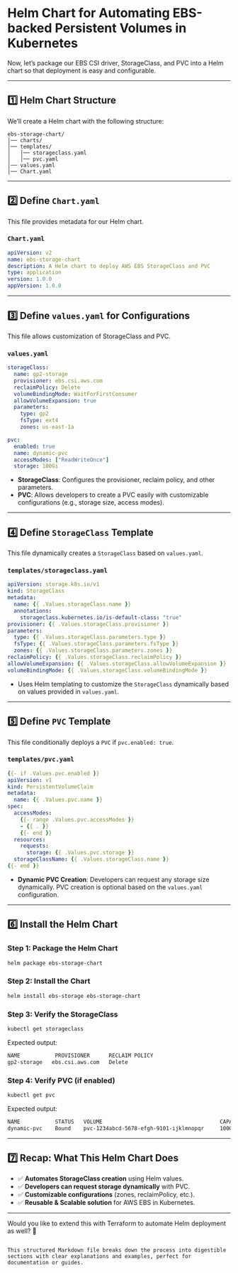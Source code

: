 


# Helm Chart for Automating EBS-backed Persistent Volumes in Kubernetes

Now, let’s package our EBS CSI driver, StorageClass, and PVC into a Helm chart so that deployment is easy and configurable.

---

## 1️⃣ Helm Chart Structure

We’ll create a Helm chart with the following structure:

```
ebs-storage-chart/
│── charts/  
│── templates/  
│   │── storageclass.yaml  
│   │── pvc.yaml  
│── values.yaml  
│── Chart.yaml  
```

---

## 2️⃣ Define `Chart.yaml`

This file provides metadata for our Helm chart.

### `Chart.yaml`
```yaml
apiVersion: v2
name: ebs-storage-chart
description: A Helm chart to deploy AWS EBS StorageClass and PVC
type: application
version: 1.0.0
appVersion: 1.0.0
```

---

## 3️⃣ Define `values.yaml` for Configurations

This file allows customization of StorageClass and PVC.

### `values.yaml`
```yaml
storageClass:
  name: gp2-storage
  provisioner: ebs.csi.aws.com
  reclaimPolicy: Delete
  volumeBindingMode: WaitForFirstConsumer
  allowVolumeExpansion: true
  parameters:
    type: gp2
    fsType: ext4
    zones: us-east-1a

pvc:
  enabled: true
  name: dynamic-pvc
  accessModes: ["ReadWriteOnce"]
  storage: 100Gi
```

- **StorageClass**: Configures the provisioner, reclaim policy, and other parameters.
- **PVC**: Allows developers to create a PVC easily with customizable configurations (e.g., storage size, access modes).

---

## 4️⃣ Define `StorageClass` Template

This file dynamically creates a `StorageClass` based on `values.yaml`.

### `templates/storageclass.yaml`
```yaml
apiVersion: storage.k8s.io/v1
kind: StorageClass
metadata:
  name: {{ .Values.storageClass.name }}
  annotations:
    storageclass.kubernetes.io/is-default-class: "true"
provisioner: {{ .Values.storageClass.provisioner }}
parameters:
  type: {{ .Values.storageClass.parameters.type }}
  fsType: {{ .Values.storageClass.parameters.fsType }}
  zones: {{ .Values.storageClass.parameters.zones }}
reclaimPolicy: {{ .Values.storageClass.reclaimPolicy }}
allowVolumeExpansion: {{ .Values.storageClass.allowVolumeExpansion }}
volumeBindingMode: {{ .Values.storageClass.volumeBindingMode }}
```

- Uses Helm templating to customize the `StorageClass` dynamically based on values provided in `values.yaml`.

---

## 5️⃣ Define `PVC` Template

This file conditionally deploys a `PVC` if `pvc.enabled: true`.

### `templates/pvc.yaml`
```yaml
{{- if .Values.pvc.enabled }}
apiVersion: v1
kind: PersistentVolumeClaim
metadata:
  name: {{ .Values.pvc.name }}
spec:
  accessModes:
    {{- range .Values.pvc.accessModes }}
    - {{ . }}
    {{- end }}
  resources:
    requests:
      storage: {{ .Values.pvc.storage }}
  storageClassName: {{ .Values.storageClass.name }}
{{- end }}
```

- **Dynamic PVC Creation**: Developers can request any storage size dynamically. PVC creation is optional based on the `values.yaml` configuration.

---

## 6️⃣ Install the Helm Chart

### Step 1: Package the Helm Chart
```bash
helm package ebs-storage-chart
```

### Step 2: Install the Chart
```bash
helm install ebs-storage ebs-storage-chart
```

### Step 3: Verify the StorageClass
```bash
kubectl get storageclass
```

Expected output:
```bash
NAME           PROVISIONER      RECLAIM POLICY
gp2-storage   ebs.csi.aws.com   Delete
```

### Step 4: Verify PVC (if enabled)
```bash
kubectl get pvc
```

Expected output:
```bash
NAME           STATUS   VOLUME                                     CAPACITY  ACCESS MODES   STORAGECLASS
dynamic-pvc    Bound    pvc-1234abcd-5678-efgh-9101-ijklmnopqr     100Gi     RWO            gp2-storage
```

---

## 7️⃣ Recap: What This Helm Chart Does

- ✅ **Automates StorageClass creation** using Helm values.
- ✅ **Developers can request storage dynamically** with PVC.
- ✅ **Customizable configurations** (zones, reclaimPolicy, etc.).
- ✅ **Reusable & Scalable solution** for AWS EBS in Kubernetes.

---

Would you like to extend this with Terraform to automate Helm deployment as well? 🚀
```

This structured Markdown file breaks down the process into digestible sections with clear explanations and examples, perfect for documentation or guides.